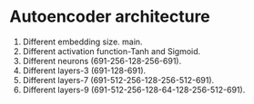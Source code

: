 # Autoencoder architecture

1. Different embedding size. main.
2. Different activation function-Tanh and Sigmoid.
3. Different neurons (691-256-128-256-691). 
4. Different layers-3 (691-128-691). 
5. Different layers-7 (691-512-256-128-256-512-691).
6. Different layers-9 (691-512-256-128-64-128-256-512-691).
